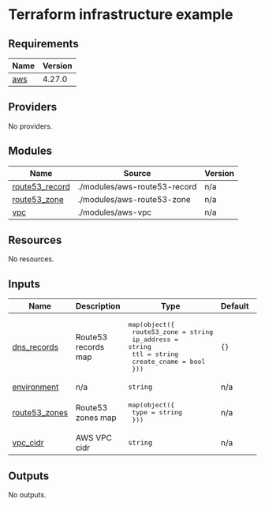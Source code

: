 # Terraform infrastructure example

<!-- BEGINNING OF PRE-COMMIT-TERRAFORM DOCS HOOK -->
## Requirements

| Name | Version |
|------|---------|
| <a name="requirement_aws"></a> [aws](#requirement\_aws) | 4.27.0 |

## Providers

No providers.

## Modules

| Name | Source | Version |
|------|--------|---------|
| <a name="module_route53_record"></a> [route53\_record](#module\_route53\_record) | ./modules/aws-route53-record | n/a |
| <a name="module_route53_zone"></a> [route53\_zone](#module\_route53\_zone) | ./modules/aws-route53-zone | n/a |
| <a name="module_vpc"></a> [vpc](#module\_vpc) | ./modules/aws-vpc | n/a |

## Resources

No resources.

## Inputs

| Name | Description | Type | Default | Required |
|------|-------------|------|---------|:--------:|
| <a name="input_dns_records"></a> [dns\_records](#input\_dns\_records) | Route53 records map | <pre>map(object({<br>    route53_zone = string<br>    ip_address   = string<br>    ttl          = string<br>    create_cname = bool<br>  }))</pre> | `{}` | no |
| <a name="input_environment"></a> [environment](#input\_environment) | n/a | `string` | n/a | yes |
| <a name="input_route53_zones"></a> [route53\_zones](#input\_route53\_zones) | Route53 zones map | <pre>map(object({<br>    type = string<br>  }))</pre> | n/a | yes |
| <a name="input_vpc_cidr"></a> [vpc\_cidr](#input\_vpc\_cidr) | AWS VPC cidr | `string` | n/a | yes |

## Outputs

No outputs.
<!-- END OF PRE-COMMIT-TERRAFORM DOCS HOOK -->
